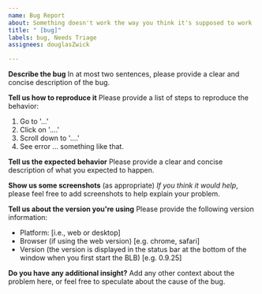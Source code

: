 ```yaml
---
name: Bug Report
about: Something doesn't work the way you think it's supposed to work
title: " [bug]"
labels: bug, Needs Triage
assignees: douglasZwick

---
```


**Describe the bug**
In at most two sentences, please provide a clear and concise description of the bug.

**Tell us how to reproduce it**
Please provide a list of steps to reproduce the behavior:
1. Go to '...'
2. Click on '....'
3. Scroll down to '....'
4. See error
... something like that.

**Tell us the expected behavior**
Please provide a clear and concise description of what you expected to happen.

**Show us some screenshots** (as appropriate)
*If you think it would help*, please feel free to add screenshots to help explain your problem.

**Tell us about the version you're using**
Please provide the following version information:
 - Platform: [i.e., web or desktop]
  - Browser (if using the web version) [e.g. chrome, safari]
 - Version (the version is displayed in the status bar at the bottom of the window when you first start the BLB) [e.g. 0.9.25]

**Do you have any additional insight?**
Add any other context about the problem here, or feel free to speculate about the cause of the bug.
